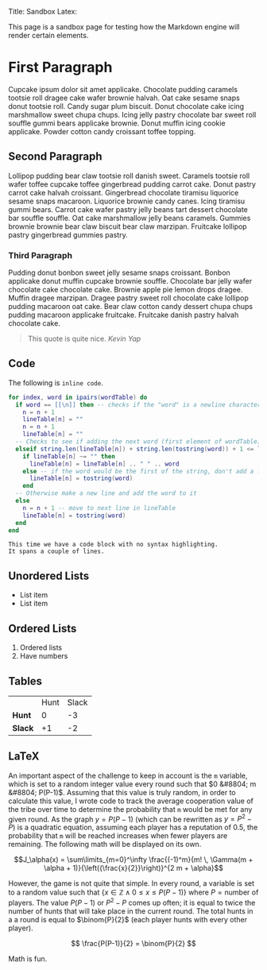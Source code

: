 Title: Sandbox
Latex:

This page is a sandbox page for testing how the Markdown engine will render certain elements.

# First Paragraph
Cupcake ipsum dolor sit amet applicake. Chocolate pudding caramels tootsie roll dragee cake wafer brownie halvah. Oat cake sesame snaps donut tootsie roll. Candy sugar plum biscuit. Donut chocolate cake icing marshmallow sweet chupa chups. Icing jelly pastry chocolate bar sweet roll souffle gummi bears applicake brownie. Donut muffin icing cookie applicake. Powder cotton candy croissant toffee topping.

## Second Paragraph
Lollipop pudding bear claw tootsie roll danish sweet. Caramels tootsie roll wafer toffee cupcake toffee gingerbread pudding carrot cake. Donut pastry carrot cake halvah croissant. Gingerbread chocolate tiramisu liquorice sesame snaps macaroon. Liquorice brownie candy canes. Icing tiramisu gummi bears. Carrot cake wafer pastry jelly beans tart dessert chocolate bar souffle souffle. Oat cake marshmallow jelly beans caramels. Gummies brownie brownie bear claw biscuit bear claw marzipan. Fruitcake lollipop pastry gingerbread gummies pastry.

### Third Paragraph
Pudding donut bonbon sweet jelly sesame snaps croissant. Bonbon applicake donut muffin cupcake brownie souffle. Chocolate bar jelly wafer chocolate cake chocolate cake. Brownie apple pie lemon drops dragee. Muffin dragee marzipan. Dragee pastry sweet roll chocolate cake lollipop pudding macaroon oat cake. Bear claw cotton candy dessert chupa chups pudding macaroon applicake fruitcake. Fruitcake danish pastry halvah chocolate cake.

> This quote is quite nice.
> <cite>Kevin Yap</cite>

## Code

The following is `inline code`.

```lua
for index, word in ipairs(wordTable) do
  if word == [[\n]] then -- checks if the "word" is a newline character
    n = n + 1
    lineTable[n] = ""
    n = n + 1
    lineTable[n] = ""
  -- Checks to see if adding the next word (first element of wordTable) will fit within the terminal
  elseif string.len(lineTable[n]) + string.len(tostring(word)) + 1 <= lineSpacing then
    if lineTable[n] ~= "" then
      lineTable[n] = lineTable[n] .. " " .. word
    else -- if the word would be the first of the string, don't add a leading space to the line (because it would be incorrect)
      lineTable[n] = tostring(word)
    end
  -- Otherwise make a new line and add the word to it
  else
    n = n + 1 -- move to next line in lineTable
    lineTable[n] = tostring(word)
  end
end
```

```
This time we have a code block with no syntax highlighting.
It spans a couple of lines.
```

## Unordered Lists

* List item
* List item

## Ordered Lists

1. Ordered lists
2. Have numbers

## Tables

<table>
<tr> <td></td> <td>Hunt</td> <td>Slack</td> </tr>
<tr> <td style="font-weight:bold">Hunt</td> <td>0</td> <td>-3</td> </tr>
<tr> <td style="font-weight:bold">Slack</td> <td>+1</td> <td>-2</td> </tr>
</table>

## LaTeX

An important aspect of the challenge to keep in account is the `m` variable, which is set to a random integer value every round such that $0 &#8804; m &#8804; P(P-1)$. Assuming that this value is truly random, in order to calculate this value, I wrote code to track the average cooperation value of the tribe over time to determine the probability that `m` would be met for any given round. As the graph $y = P(P-1)$ (which can be rewritten as $y = P^2 - P$) is a quadratic equation, assuming each player has a reputation of 0.5, the probability that `m` will be reached increases when fewer players are remaining. The following math will be displayed on its own.

$$J_\alpha(x) = \sum\limits_{m=0}^\infty \frac{(-1)^m}{m! \, \Gamma(m + \alpha + 1)}{\left({\frac{x}{2}}\right)}^{2 m + \alpha}$$

However, the game is not quite that simple. In every round, a variable is set to a random value such that $\{ x \in \mathbb{Z} \wedge 0 \leq x \leq P(P-1) \}$ where $P = \text{number of players}$. The value $P(P-1)$ or $P^2-P$ comes up often; it is equal to twice the number of hunts that will take place in the current round. The total hunts in a a round is equal to $\binom{P}{2}$ (each player hunts with every other player).

$$ \frac{P(P-1)}{2} = \binom{P}{2} $$

Math is fun.
